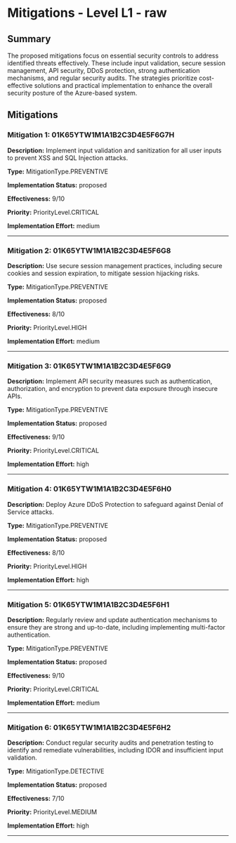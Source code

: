 # Mitigations - Level L1 - raw

## Summary

The proposed mitigations focus on essential security controls to address identified threats effectively. These include input validation, secure session management, API security, DDoS protection, strong authentication mechanisms, and regular security audits. The strategies prioritize cost-effective solutions and practical implementation to enhance the overall security posture of the Azure-based system.

## Mitigations

### Mitigation 1: 01K65YTW1M1A1B2C3D4E5F6G7H

**Description:** Implement input validation and sanitization for all user inputs to prevent XSS and SQL Injection attacks.

**Type:** MitigationType.PREVENTIVE

**Implementation Status:** proposed

**Effectiveness:** 9/10

**Priority:** PriorityLevel.CRITICAL

**Implementation Effort:** medium

---

### Mitigation 2: 01K65YTW1M1A1B2C3D4E5F6G8

**Description:** Use secure session management practices, including secure cookies and session expiration, to mitigate session hijacking risks.

**Type:** MitigationType.PREVENTIVE

**Implementation Status:** proposed

**Effectiveness:** 8/10

**Priority:** PriorityLevel.HIGH

**Implementation Effort:** medium

---

### Mitigation 3: 01K65YTW1M1A1B2C3D4E5F6G9

**Description:** Implement API security measures such as authentication, authorization, and encryption to prevent data exposure through insecure APIs.

**Type:** MitigationType.PREVENTIVE

**Implementation Status:** proposed

**Effectiveness:** 9/10

**Priority:** PriorityLevel.CRITICAL

**Implementation Effort:** high

---

### Mitigation 4: 01K65YTW1M1A1B2C3D4E5F6H0

**Description:** Deploy Azure DDoS Protection to safeguard against Denial of Service attacks.

**Type:** MitigationType.PREVENTIVE

**Implementation Status:** proposed

**Effectiveness:** 8/10

**Priority:** PriorityLevel.HIGH

**Implementation Effort:** high

---

### Mitigation 5: 01K65YTW1M1A1B2C3D4E5F6H1

**Description:** Regularly review and update authentication mechanisms to ensure they are strong and up-to-date, including implementing multi-factor authentication.

**Type:** MitigationType.PREVENTIVE

**Implementation Status:** proposed

**Effectiveness:** 9/10

**Priority:** PriorityLevel.CRITICAL

**Implementation Effort:** medium

---

### Mitigation 6: 01K65YTW1M1A1B2C3D4E5F6H2

**Description:** Conduct regular security audits and penetration testing to identify and remediate vulnerabilities, including IDOR and insufficient input validation.

**Type:** MitigationType.DETECTIVE

**Implementation Status:** proposed

**Effectiveness:** 7/10

**Priority:** PriorityLevel.MEDIUM

**Implementation Effort:** high

---

